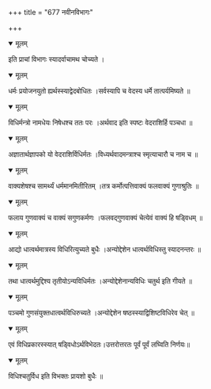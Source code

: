 +++
title = "677 नवीनविभागः"

+++


<details open><summary>मूलम्</summary>

इति प्राचां विभागः स्यादर्वाचामथ चोच्यते ।
</details>



<details open><summary>मूलम्</summary>

धर्मः प्रयोजनयुतो ह्यर्थस्स्याद्वेदबोधितः ।सर्वस्यापि च वेदस्य धर्मे तात्पर्यमिष्यते ॥
</details>



<details open><summary>मूलम्</summary>

विधिर्मन्त्रो नामधेयः निषेधश्च ततः परः ।अर्थवाद इति स्पष्टः वेदराशिर्हि पञ्चधा ॥
</details>



<details open><summary>मूलम्</summary>

अज्ञातार्थज्ञापको यो वेदराशिर्विधिर्मतः ।विध्यर्थवादमन्त्राश्च स्मृत्याचारौ च नाम च ॥
</details>



<details open><summary>मूलम्</summary>

वाक्यशेषश्च सामर्थ्यं धर्ममानमितीरितम् ।तत्र कर्मोत्पत्तिवाक्यं फलवाक्यं गुणाश्रुतिः ॥
</details>



<details open><summary>मूलम्</summary>

फलाय गुणवाक्यं च वाक्यं सगुणकर्मणः ।फलवद्गुणवाक्यं चेत्येवं वाक्यं हि षड्विधम् ॥
</details>



<details open><summary>मूलम्</summary>

आद्यो धात्वर्थमात्रस्य विधिरित्युच्यते बुधैः ।अन्योद्देशेन धात्वर्थविधिस्तु स्यादनन्तरः ॥
</details>



<details open><summary>मूलम्</summary>

तथा धात्वर्थमुद्दिश्य तृतीयोऽन्यविधिर्मतः ।अन्योद्देशेनान्यविधिः चतुर्थ इति गीयते ॥
</details>



<details open><summary>मूलम्</summary>

पञ्चमो गुणसंयुक्तधात्वर्थविधिरुच्यते ।अन्योद्देशेन षष्ठस्स्याद्विशिष्टविधिरेव चेत् ॥
</details>



<details open><summary>मूलम्</summary>

एवं विधिप्रकारस्स्यात् षड्विधोऽर्थविभेदतः।उत्तरोत्तरतः पूर्वं पूर्वं लघ्विति निर्णयः॥
</details>



<details open><summary>मूलम्</summary>

विधिश्चतुर्विध इति विभक्तः प्रायशो बुधैः ॥
</details>

